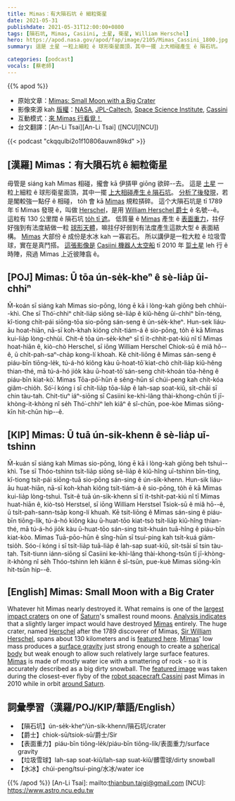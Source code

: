 ```yaml
---
title: Mimas：有大隕石坑 ê 細粒衛星
date: 2021-05-31
publishdate: 2021-05-31T12:00:00+0800
tags: [隕石坑, Mimas, Casiini, 土星, 衛星, William Herschel]
hero: https://apod.nasa.gov/apod/fap/image/2105/Mimas_Cassini_1800.jpg
summary: 這是 土星 一粒上細粒 ê 球形衛星面頂，其中一擺 上大相碰產生 ê 隕石坑。

categories: [podcast]
vocals: [蔡老師]
---
```


{{% apod %}}

- 原始文章：[Mimas: Small Moon with a Big Crater](https://apod.nasa.gov/apod/ap210531.html)
- 影像來源 kah [版權][copyright]：[NASA](https://www.nasa.gov/), [JPL-Caltech](https://www.jpl.nasa.gov/), [Space Science Institute](https://www.spacescience.org/), [Cassini](https://solarsystem.nasa.gov/missions/cassini/overview/)
- 互動模式：[來 Mimas 行看覓！](https://trek.nasa.gov/mimas/)
- 台文翻譯：[An-Li Tsai][An-Li Tsai] ([NCU][NCU])

{{< podcast "ckqqulbi2o1f10806auwn89kd" >}}

## [漢羅] Mimas：有大隕石坑 ê 細粒衛星

毋管是 siáng kah Mimas 相碰，攏會 kā 伊挵甲 giōng 欲碎--去。
這是 [土星][Saturn] 一粒上細粒 ê 球形衛星面頂，其中一擺 [上大相碰產生 ê 隕石坑][largest impact craters]。
[分析了後發現][Analysis indicates]，若是閣較強一點仔 ê 相碰， to̍h 會 kā [Mimas][Mimas 1] 規粒挵碎。
這个大隕石坑是 tī 1789 年 tī Mimas 發現 ê，叫做 [Herschel][Herschel]，是用 [William Herschel 爵士][Sir William Herschel] ê 名號--ê。
這粒有 130 公里闊 ê 隕石坑 [to̍h tī 遮][featured here]。
低質量 ê [Mimas][Mimas 2] 產生 ê [表面重力][surface gravity]，拄仔好強到有法度結做一粒 [球形天體][spherical body]，嘛拄仔好弱到有法度產生這款大型 ê 表面結構。
[Mimas][Mimas 3] 大部份 ê 成份是水冰 kah 一寡岩石。
所以講伊是一粒大粒 ê 垃圾雪球，實在是真鬥搭。
[這張影像是][featured image] [Casiini 機器人太空船][robot spacecraft Cassini] tī 2010 年 [踅土星][around Saturn] leh 行 ê 時陣，飛過 Mimas 上近彼陣翕 ê。


## [POJ] Mimas: Ū tōa ún-se̍k-kheⁿ ê sè-lia̍p ūi-chhiⁿ

M̄-koán sī siáng kah Mimas sio-pōng, lóng ē kā i lòng-kah giōng beh chhùi--khì.
Che sī Thó͘-chhiⁿ chi̍t-lia̍p siōng sè-lia̍p ê kiû-hêng ūi-chhiⁿ bīn-téng, kî-tiong chi̍t-pái siōng-tōa sio-pōng sán-seng ê ún-se̍k-kheⁿ.
Hun-sek liáu-āu hoat-hiān, nā-sī koh-khah kiông chi̍t-tiám-á ê sio-pōng, to̍h ē kā Mimas kui-lia̍p lòng-chhùi.
Chit-ê tōa ún-se̍k-kheⁿ sī tī it-chhit-pat-kiú nî tī Mimas hoat-hiān ê, kiò-chò Herschel, sī iōng William Herschel Chiok-sū ê miâ hō--ê, ū chi̍t-pah-saⁿ-cha̍p kong-lí khoah.
Kē chit-liōng ê Mimas sán-seng ê piáu-bīn tiōng-le̍k, tú-á-hó kiông kàu ū-hoat-tō͘ kiat-chò chi̍t-lia̍p kiû-hêng thian-thé, mā tú-á-hó jio̍k kàu ū-hoat-tō͘ sán-seng chit-khoán tōa-hêng ê piáu-bīn kiat-kò͘.
Mimas Tōa-pō͘-hūn ê sêng-hūn sī chúi-peng kah chi̍t-kóa giâm-chio̍h.
Só͘-í kóng i sī chi̍t-lia̍p tōa-lia̍p ê lah-sap soat-kiû, si̍t-chāi sī chin tàu-tah.
Chit-tiuⁿ iáⁿ-siōng sī Casiini ke-khì-lâng thài-khong-chûn tī jī-khòng-it-khòng nî se̍h Thó͘-chhiⁿ leh kiâⁿ ê sî-chūn, poe-kòe Mimas siōng-kīn hit-chūn hip--ê.



## [KIP] Mimas: Ū tuā ún-si̍k-khenn ê sè-lia̍p uī-tshinn

M̄-kuán sī siáng kah Mimas sio-pōng, lóng ē kā i lòng-kah giōng beh tshuì--khì.
Tse sī Thóo-tshinn tsi̍t-lia̍p siōng sè-lia̍p ê kiû-hîng uī-tshinn bīn-tíng, kî-tiong tsi̍t-pái siōng-tuā sio-pōng sán-sing ê ún-si̍k-khenn.
Hun-sik liáu-āu huat-hiān, nā-sī koh-khah kiông tsi̍t-tiám-á ê sio-pōng, to̍h ē kā Mimas kui-lia̍p lòng-tshuì.
Tsit-ê tuā ún-si̍k-khenn sī tī it-tshit-pat-kiú nî tī Mimas huat-hiān ê, kiò-tsò Herstsel, sī iōng William Herstsel Tsiok-sū ê miâ hō--ê, ū tsi̍t-pah-sann-tsa̍p kong-lí khuah.
Kē tsit-liōng ê Mimas sán-sing ê piáu-bīn tiōng-li̍k, tú-á-hó kiông kàu ū-huat-tōo kiat-tsò tsi̍t-lia̍p kiû-hîng thian-thé, mā tú-á-hó jio̍k kàu ū-huat-tōo sán-sing tsit-khuán tuā-hîng ê piáu-bīn kiat-kòo.
Mimas Tuā-pōo-hūn ê sîng-hūn sī tsuí-ping kah tsi̍t-kuá giâm-tsio̍h.
Sóo-í kóng i sī tsi̍t-lia̍p tuā-lia̍p ê lah-sap suat-kiû, si̍t-tsāi sī tsin tàu-tah.
Tsit-tiunn iánn-siōng sī Casiini ke-khì-lâng thài-khong-tsûn tī jī-khòng-it-khòng nî se̍h Thóo-tshinn leh kiânn ê sî-tsūn, pue-kuè Mimas siōng-kīn hit-tsūn hip--ê.



## [English] Mimas: Small Moon with a Big Crater

Whatever hit Mimas nearly destroyed it.
What remains is one of the [largest impact craters][largest impact craters] on one of [Saturn][Saturn]'s smallest round moons.
[Analysis indicates][Analysis indicates] that a slightly larger impact would have destroyed [Mimas][Mimas 1] entirely.
The huge crater, named [Herschel][Herschel] after the 1789 discoverer of Mimas, [Sir William Herschel][Sir William Herschel], spans about 130 kilometers and is [featured here][featured here].
[Mimas][Mimas 2]' low mass produces a [surface gravity][surface gravity] just strong enough to create a [spherical body][spherical body] but weak enough to allow such relatively large surface features.
[Mimas][Mimas 3] is made of mostly water ice with a smattering of rock - so it is accurately described as a big dirty snowball.
The [featured image][featured image] was taken during the closest-ever flyby of the [robot spacecraft Cassini][robot spacecraft Cassini] past Mimas in 2010 while in orbit [around Saturn][around Saturn].


## 詞彙學習（漢羅/POJ/KIP/華語/English）

- 【隕石坑】ún-se̍k-kheⁿ/ún-si̍k-khenn/隕石坑/crater
- 【爵士】chiok-sū/tsiok-sū/爵士/Sir
- 【表面重力】piáu-bīn tiōng-le̍k/piáu-bīn tiōng-li̍k/表面重力/surface gravity
- 【垃圾雪球】lah-sap soat-kiû/lah-sap suat-kiû/髒雪球/dirty snowball
- 【水冰】chúi-peng/tsuí-ping/水冰/water ice



{{% /apod %}}
[An-Li Tsai]: mailto:thianbun.taigi@gmail.com
[NCU]: https://www.astro.ncu.edu.tw

[copyright]: https://apod.nasa.gov/apod/fap/lib/about_apod.html#srapply

[largest impact craters]:https://apod.nasa.gov/apod/ap960906.html
[Saturn]:https://solarsystem.nasa.gov/planets/saturn/overview/
[Analysis indicates]:https://sos.noaa.gov/datasets/mimas-saturns-moon/
[Mimas 1]:https://trek.nasa.gov/mimas/
[Herschel]:https://en.wikipedia.org/wiki/Herschel_Space_Observatory
[Sir William Herschel]:https://www.astroleague.org/al/obsclubs/herschel/fwhershs.html
[featured here]:https://photojournal.jpl.nasa.gov/catalog/PIA12570
[Mimas 2]:https://en.wikipedia.org/wiki/Mimas_(moon)
[surface gravity]:https://www.exploratorium.edu/ronh/weight/
[spherical body]:https://en.wikipedia.org/wiki/Death_star
[Mimas 3]:https://solarsystem.nasa.gov/moons/saturn-moons/mimas/in-depth/
[featured image]:https://photojournal.jpl.nasa.gov/catalog/PIA12570
[robot spacecraft Cassini]:https://solarsystem.nasa.gov/missions/cassini/mission/spacecraft/cassini-orbiter/
[around Saturn]:https://apod.nasa.gov/apod/ap200419.html
